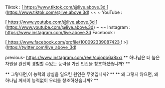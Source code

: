 Tiktok :
[<u> https://www.tiktok.com/@live.above.3d </u>] (https://www.tiktok.com/@live.above.3d) ~~ ~ YouTube :

[<U> https://www.youtube.com/@live.above.3d </u>] (https://www.youtube.com/@live.above.3d) ~ ~~ Instagram : <https://www.instagram.com/live.above.3d>
Facebook :

[<u> https://www.facebook.com/profile/100092339087423 </u> ! >] (https://twitter.com/live_above_3d)

previous- https://www.instagram.com/reel/cujopb6a8xx/
** 하나님은 더 높은 차원을 완전히 경험할 수있는 능력을 가진 인간을 창조하셨습니까? **

** 그렇다면,이 능력의 상실을 일으킨 원인은 무엇입니까? **
** 왜 그렇지 않으면, 왜 하나님 께서이 능력없이 우리를 창조하셨습니까? **



